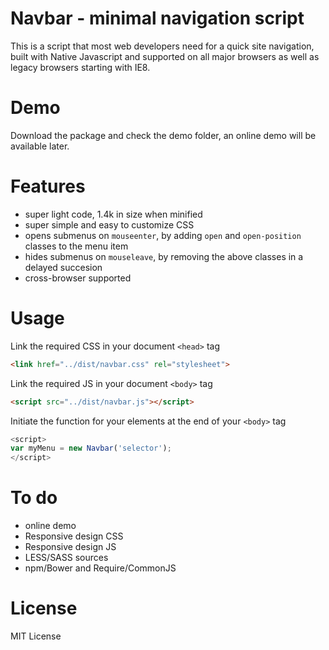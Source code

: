 # Navbar - minimal navigation script
This is a script that most web developers need for a quick site navigation, built with Native Javascript and supported on all major browsers as well as legacy browsers starting with IE8.

# Demo
Download the package and check the demo folder, an online demo will be available later.

# Features
* super light code, 1.4k in size when minified
* super simple and easy to customize CSS
* opens submenus on `mouseenter`, by adding `open` and `open-position` classes to the menu item
* hides submenus on `mouseleave`, by removing the above classes in a delayed succesion
* cross-browser supported

# Usage
Link the required CSS in your document `<head>` tag
```html
<link href="../dist/navbar.css" rel="stylesheet">
```

Link the required JS in your document  `<body>` tag
```html
<script src="../dist/navbar.js"></script>
```

Initiate the function for your elements at the end of your `<body>` tag
```javascript
<script>
var myMenu = new Navbar('selector');
</script>
```

# To do
* online demo
* Responsive design CSS
* Responsive design JS
* LESS/SASS sources
* npm/Bower and Require/CommonJS

# License
MIT License

